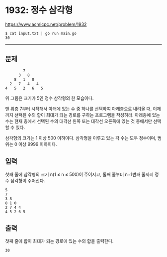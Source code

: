 # 1932: 정수 삼각형

https://www.acmicpc.net/problem/1932

```
$ cat input.txt | go run main.go
30
```

---

## 문제

```
        7
      3   8
    8   1   0
  2   7   4   4
4   5   2   6   5
```

위 그림은 크기가 5인 정수 삼각형의 한 모습이다.

맨 위층 7부터 시작해서 아래에 있는 수 중 하나를 선택하여 아래층으로 내려올 때,
이제까지 선택된 수의 합이 최대가 되는 경로를 구하는 프로그램을 작성하라.
아래층에 있는 수는 현재 층에서 선택된 수의 대각선 왼쪽 또는 대각선 오른쪽에
있는 것 중에서만 선택할 수 있다.

삼각형의 크기는 1 이상 500 이하이다. 삼각형을 이루고 있는 각 수는 모두
정수이며, 범위는 0 이상 9999 이하이다.

## 입력

첫째 줄에 삼각형의 크기 n(1 ≤ n ≤ 500)이 주어지고, 둘째 줄부터 n+1번째 줄까지
정수 삼각형이 주어진다.

```
5
7
3 8
8 1 0
2 7 4 4
4 5 2 6 5
```

## 출력

첫째 줄에 합이 최대가 되는 경로에 있는 수의 합을 출력한다.

```
30
```
